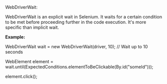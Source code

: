 ﻿WebDriverWait:

WebDriverWait is an explicit wait in Selenium. It waits for a certain condition to be met before proceeding further in the code execution. It's more specific than implicit wait.

**Example:**

WebDriverWait wait = new WebDriverWait(driver, 10);  // Wait up to 10 seconds

WebElement element = wait.until(ExpectedConditions.elementToBeClickable(By.id("someId")));

element.click();
